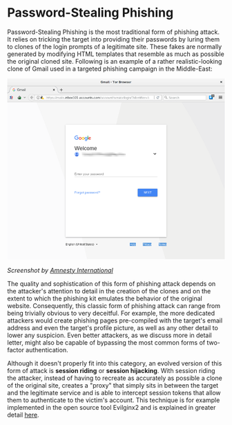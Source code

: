 # Password-Stealing Phishing

Password-Stealing Phishing is the most traditional form of phishing attack. It relies on tricking the target into providing their passwords by luring them to clones of the login prompts of a legitimate site. These fakes are normally generated by modifying HTML templates that resemble as much as possible the original cloned site. Following is an example of a rather realistic-looking clone of Gmail used in a targeted phishing campaign in the Middle-East:

![](img/gmail-phishing.png)

*Screenshot by [Amnesty International](https://www.amnesty.org/en/latest/research/2018/12/when-best-practice-is-not-good-enough/)*

The quality and sophistication of this form of phishing attack depends on the attacker's attention to detail in the creation of the clones and on the extent to which the phishing kit emulates the behavior of the original website. Consequently, this classic form of phishing attack can range from being trivially obvious to very deceitful. For example, the more dedicated attackers would create phishing pages pre-compiled with the target's email address and even the target's profile picture, as well as any other detail to lower any suspicion. Even better attackers, as we discuss more in detail letter, might also be capable of bypassing the most common forms of two-factor authentication.

Although it doesn't properly fit into this category, an evolved version of this form of attack is **session riding** or **session hijacking**. With session riding the attacker, instead of having to recreate as accurately as possible a clone of the original site, creates a "proxy" that simply sits in between the target and the legitimate service and is able to intercept session tokens that allow them to authenticate to the victim's account. This technique is for example implemented in the open source tool Evilginx2 and is explained in greater detail [here](https://breakdev.org/evilginx-2-next-generation-of-phishing-2fa-tokens/).
